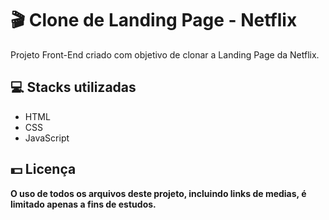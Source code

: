 <h1> 🎬 Clone de Landing Page - Netflix </h1>
<p>Projeto Front-End criado com objetivo de clonar a Landing Page da Netflix.<p>
<h2> 💻 Stacks utilizadas</h2>
<ul>
  <li>HTML</li>
  <li>CSS</li>
  <li>JavaScript</li>
</ul>
<h2> 💵 Licença</h2>
<p><b>O uso de todos os arquivos deste projeto, incluindo links de medias, é limitado apenas a fins de estudos.<b></p>

